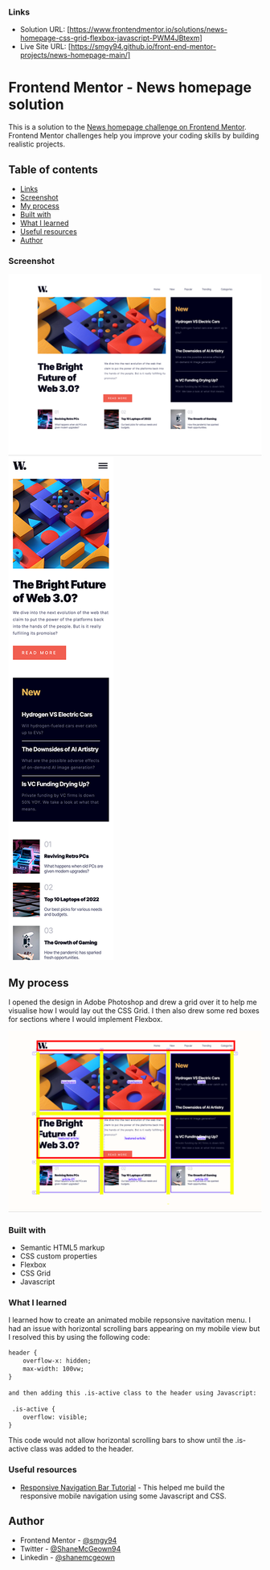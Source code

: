 ### Links

- Solution URL: [https://www.frontendmentor.io/solutions/news-homepage-css-grid-flexbox-javascript-PWM4JBtexm]
- Live Site URL: [https://smgy94.github.io/front-end-mentor-projects/news-homepage-main/]

# Frontend Mentor - News homepage solution

This is a solution to the [News homepage challenge on Frontend Mentor](https://www.frontendmentor.io/solutions/news-homepage-css-grid-flexbox-javascript-PWM4JBtexm). Frontend Mentor challenges help you improve your coding skills by building realistic projects.

## Table of contents

- [Links](#links)
- [Screenshot](#screenshot)
- [My process](#my-process)
- [Built with](#built-with)
- [What I learned](#what-i-learned)
- [Useful resources](#useful-resources)
- [Author](#author)

### Screenshot

![Desktop preview for the News homepage coding challenge](./design/screenshot-desktop.png)
![Mobile preview for the News homepage coding challenge](./design/screenshot-mobile-1.png)

## My process

I opened the design in Adobe Photoshop and drew a grid over it to help me visualise how I would lay out the CSS Grid. I then also drew some red boxes for sections where I would implement Flexbox.

![Desktop preview for the News homepage coding challenge](./design/my-process.png)

### Built with

- Semantic HTML5 markup
- CSS custom properties
- Flexbox
- CSS Grid
- Javascript

### What I learned

I learned how to create an animated mobile repsonsive navitation menu.
I had an issue with horizontal scrolling bars appearing on my mobile view but I resolved this by using the following code:

```
header {
    overflow-x: hidden;
    max-width: 100vw;
}

and then adding this .is-active class to the header using Javascript:

 .is-active {
    overflow: visible;
}
```

This code would not allow horizontal scrolling bars to show until the .is-active class was added to the header.

### Useful resources

- [Responsive Navigation Bar Tutorial](https://www.youtube.com/watch?v=gXkqy0b4M5g) - This helped me build the responsive mobile navigation using some Javascript and CSS.

## Author

- Frontend Mentor - [@smgy94](https://www.frontendmentor.io/profile/Smgy94)
- Twitter - [@ShaneMcGeown94](https://twitter.com/ShaneMcGeown94)
- Linkedin - [@shanemcgeown](https://www.linkedin.com/in/shanemcgeown/)
